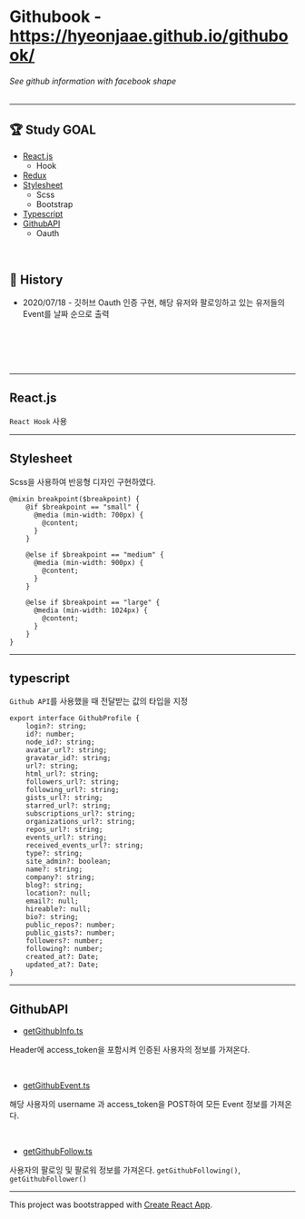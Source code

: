 
# Githubook - https://hyeonjaae.github.io/githubook/

###### _See github information with facebook shape_
---
##  &#127942; Study GOAL

- [React.js](#React.js)
    - Hook
- [Redux](#Redux)
- [Stylesheet](#Stylesheet)
    - Scss
    - Bootstrap
- [Typescript](#Typescript)
- [GithubAPI](#GithubAPI)
    - Oauth

<br/>

## &#128197; History
 - 2020/07/18 - 깃허브 Oauth 인증 구현, 해당 유저와 팔로잉하고 있는 유저들의 Event를 날짜 순으로 출력


<br/><br/><br/><br/><hr/>

## React.js

`React Hook` 사용

---


## Stylesheet

Scss을 사용하여 반응형 디자인 구현하였다.

```
@mixin breakpoint($breakpoint) {
    @if $breakpoint == "small" {
      @media (min-width: 700px) {
        @content;
      }
    }
  
    @else if $breakpoint == "medium" {
      @media (min-width: 900px) {
        @content;
      }
    }
  
    @else if $breakpoint == "large" {
      @media (min-width: 1024px) {
        @content;
      }
    }
}
```

---



## typescript

`Github API`를 사용했을 때 전달받는 값의 타입을 지정
```
export interface GithubProfile {
    login?: string;
    id?: number;
    node_id?: string;
    avatar_url?: string;
    gravatar_id?: string;
    url?: string;
    html_url?: string;
    followers_url?: string;
    following_url?: string;
    gists_url?: string;
    starred_url?: string;
    subscriptions_url?: string;
    organizations_url?: string;
    repos_url?: string;
    events_url?: string;
    received_events_url?: string;
    type?: string;
    site_admin?: boolean;
    name?: string;
    company?: string;
    blog?: string;
    location?: null;
    email?: null;
    hireable?: null;
    bio?: string;
    public_repos?: number;
    public_gists?: number;
    followers?: number;
    following?: number;
    created_at?: Date;
    updated_at?: Date;
}
```

---

## GithubAPI

- [getGithubInfo.ts](https://github.com/HyeonJaaE/githubook/blob/master/src/api/getGithubInfo.ts) 

Header에 access_token을 포함시켜 인증된 사용자의 정보를 가져온다.

<br/>

- [getGithubEvent.ts](https://github.com/HyeonJaaE/githubook/blob/master/src/api/getGithubEvent.ts)

해당 사용자의 username 과 access_token을 POST하여 모든 Event 정보를 가져온다.

<br/>

- [getGithubFollow.ts](https://github.com/HyeonJaaE/githubook/blob/master/src/api/getGithubFollow.ts)


사용자의 팔로잉 및 팔로워 정보를 가져온다.  `getGithubFollowing()`, `getGithubFollower()` 



---


This project was bootstrapped with [Create React App](https://github.com/facebook/create-react-app).

